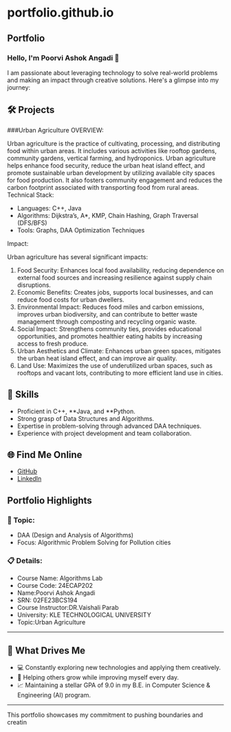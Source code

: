 # portfolio.github.io
## Portfolio

### Hello, I'm Poorvi Ashok Angadi 👋

I am passionate about leveraging technology to solve real-world problems and making an impact through creative solutions. 
Here's a glimpse into my journey:  


## 🛠 Projects

###Urban Agriculture
OVERVIEW:  

Urban agriculture is the practice of cultivating, processing, and distributing food within urban areas. It includes various activities like rooftop gardens, community gardens, vertical farming, and hydroponics. Urban agriculture helps enhance food security, reduce the urban heat island effect, and promote sustainable urban development by utilizing available city spaces for food production. It also fosters community engagement and reduces the carbon footprint associated with transporting food from rural areas.
Technical Stack:  

- Languages: C++, Java  
- Algorithms: Dijkstra’s, A*, KMP, Chain Hashing, Graph Traversal (DFS/BFS)
- Tools: Graphs, DAA Optimization Techniques  

Impact:  

Urban agriculture has several significant impacts:

1. Food Security: Enhances local food availability, reducing dependence on external food sources and increasing resilience against supply chain disruptions.
2. Economic Benefits: Creates jobs, supports local businesses, and can reduce food costs for urban dwellers.
3. Environmental Impact: Reduces food miles and carbon emissions, improves urban biodiversity, and can contribute to better waste management through composting and recycling organic waste.
4. Social Impact: Strengthens community ties, provides educational opportunities, and promotes healthier eating habits by increasing access to fresh produce.
5. Urban Aesthetics and Climate: Enhances urban green spaces, mitigates the urban heat island effect, and can improve air quality.
6. Land Use: Maximizes the use of underutilized urban spaces, such as rooftops and vacant lots, contributing to more efficient land use in cities.
## 🚀 Skills  

- Proficient in C++, **Java, and **Python.  
- Strong grasp of Data Structures and Algorithms.  
- Expertise in problem-solving through advanced DAA techniques.  
- Experience with project development and team collaboration.  


## 🌐 Find Me Online

- [GitHub](https://github.com/aaditri07/portfolio.github.io)
- [LinkedIn](https://www.linkedin.com/in/poorvi-angadi-618b52343?utm_source=share&utm_campaign=share_via&utm_content=profile&utm_medium=android_app)

## Portfolio Highlights

### 🎯 Topic: 

- DAA (Design and Analysis of Algorithms)  
- Focus: Algorithmic Problem Solving for Pollution cities  

### 📋 Details:

- Course Name: Algorithms Lab 
- Course Code: 24ECAP202  
- Name:Poorvi Ashok Angadi
- SRN: 02FE23BCS194  
- Course Instructor:DR.Vaishali Parab
- University: KLE TECHNOLOGICAL UNIVERSITY
- Topic:Urban Agriculture

---

## 🎨 What Drives Me  
- 💻 Constantly exploring new technologies and applying them creatively.  
- 🤝 Helping others grow while improving myself every day.  
- 📈 Maintaining a stellar GPA of 9.0 in my B.E. in Computer Science & Engineering (AI) program.  

---

This portfolio showcases my commitment to pushing boundaries and creatin
